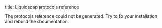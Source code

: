 title: Liquidsoap protocols reference

The protocols reference could not be generated. Try to fix your installation and
rebuild the documentation.
